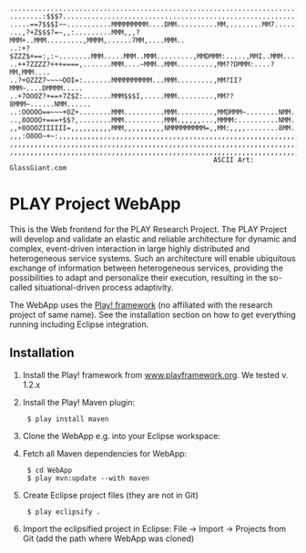     ...........................................................................
    ........:$$$7..............................................................
    .....==7$$$I~~...........MMMMMMMMM....DMM..........MM,........MM7......MM..
    ...,?+Z$$$?=~,,:.........MMM,,,?MMM+..MMM.........,MMMM,......7MM,....MMM..
    ..:+?$ZZZ$+==:,:~........MMM.....MMM..MMM.........,MMDMMM:.....,MMI..MMM...
    ..++7ZZZZ?+++====,.......MMM....~MMM..MMM.........,MM??DMMM:....?MM,MMM....
    ..?+OZZZ7~~~~OOI=:.......MMMMMMMMMM...MMM.........,MM?II?MMM~....DMMMM.....
    ..+7OOOZ?+==+7Z$Z:.......MMM$$$I,.....MMM.........,MM??8MMM~......NMM......
    ..:OOOOO==~~~+OZ+........MMM..........MMM.........,MMDMMM~........NMM......
    ..,8OOOO+===+$$?,........MMM..........MMM.,,,,,...,MMMM:..........NMM......
    ,,+8OOOZIIIIII=,,,,,,,,,,MMM,,,,,,,,,,NMMMMMMMMM=,,MM:,,,,........8MM......
    ,,,:O8OO~+~:,,,,,,,,,,,,,,,,,,,,,,,,,,,,,,,,,,,,,,,,,,,,,,,,,,,,,,,,,,,,,,,
    ,,,,,,,,,,,,,,,,,,,,,,,,,,,,,,,,,,,,,,,,,,,,,,,,,,,,,,,,,,,,,,,,,,,,,,,,,,,
    ,,,,,,,,,,,,,,,,,,,,,,,,,,,,,,,,,,,,,,,,,,,,,,,,,,,,,,,,,,,,,,,,,,,,,,,,,,,
                                                      ASCII Art: GlassGiant.com

PLAY Project WebApp
===================
This is the Web frontend for the PLAY Research Project. The PLAY Project will
develop and validate an elastic and reliable architecture for dynamic and
complex, event-driven interaction in large highly distributed and heterogeneous
service systems. Such an architecture will enable ubiquitous exchange of
information between heterogeneous services, providing the possibilities to adapt
and personalize their execution, resulting in the so-called situational-driven
process adaptivity.																 

The WebApp uses the [Play! framework](www.playframework.org) (no affiliated with
the research project of same name). See the installation section on how to get
everything running including Eclipse integration.

Installation
-------------																 
1. Install the Play! framework from www.playframework.org. We tested v. 1.2.x

2. Install the Play! Maven plugin:

        $ play install maven

3. Clone the WebApp e.g. into your Eclipse workspace:

4. Fetch all Maven dependencies for WebApp:

        $ cd WebApp
        $ play mvn:update --with maven

5. Create Eclipse project files (they are not in Git)

        $ play eclipsify .

6. Import the eclipsified project in Eclipse:
File -> Import -> Projects from Git (add the path where WebApp was cloned)

